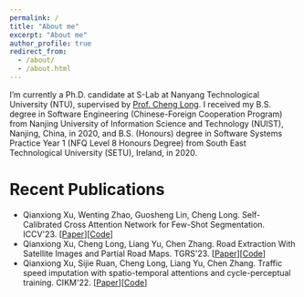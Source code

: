 ```yaml
---
permalink: /
title: "About me"
excerpt: "About me"
author_profile: true
redirect_from: 
  - /about/
  - /about.html
---
```


I’m currently a Ph.D. candidate at S-Lab at Nanyang Technological University (NTU), supervised by [Prof. Cheng Long](https://personal.ntu.edu.sg/c.long/). I received my B.S. degree in Software Engineering (Chinese-Foreign Cooperation Program) from Nanjing University of Information Science and Technology (NUIST), Nanjing, China, in 2020, and B.S. (Honours) degree in Software Systems Practice Year 1 (NFQ Level 8 Honours Degree) from South East Technological University (SETU), Ireland, in 2020.

Recent Publications
======
- Qianxiong Xu, Wenting Zhao, Guosheng Lin, Cheng Long. Self-Calibrated Cross Attention Network for Few-Shot Segmentation. ICCV'23. [[Paper](https://arxiv.org/abs/2308.09294)][[Code](https://github.com/Sam1224/SCCAN)]
- Qianxiong Xu, Cheng Long, Liang Yu, Chen Zhang. Road Extraction With Satellite Images and Partial Road Maps. TGRS'23. [[Paper](https://ieeexplore.ieee.org/abstract/document/10081487)][[Code](https://github.com/Sam1224/P2CNet)]
- Qianxiong Xu, Sijie Ruan, Cheng Long, Liang Yu, Chen Zhang. Traffic speed imputation with spatio-temporal attentions and cycle-perceptual training. CIKM'22. [[Paper](https://dl.acm.org/doi/abs/10.1145/3511808.3557480)][[Code](https://github.com/Sam1224/STCPA)]
